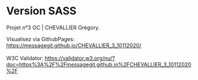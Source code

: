 # Version SASS #

Projet n°3 OC | CHEVALLIER Grégory.

Visualisez via GithubPages: https://messagegit.github.io/CHEVALLIER_3_10112020/
<br /><br />W3C Validator: https://validator.w3.org/nu/?doc=https%3A%2F%2Fmessagegit.github.io%2FCHEVALLIER_3_10112020%2F
